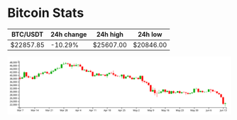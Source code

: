 # Bitcoin Stats

BTC/USDT|24h change|24h high|24h low|
|---|---|---|---|
|$22857.85|-10.29%|$25607.00|$20846.00|

<img src="./chart.svg">
